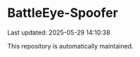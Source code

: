# BattleEye-Spoofer

Last updated: 2025-05-29 14:10:38

This repository is automatically maintained.
